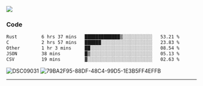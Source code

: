 

![](https://visitor-badge.glitch.me/badge?page_id=jakenherman.jakenherman)

### Code
<!--START_SECTION:waka-->

```txt
Rust         6 hrs 37 mins   █████████████▒░░░░░░░░░░░   53.21 %
C            2 hrs 57 mins   ██████░░░░░░░░░░░░░░░░░░░   23.83 %
Other        1 hr 3 mins     ██░░░░░░░░░░░░░░░░░░░░░░░   08.54 %
JSON         38 mins         █▒░░░░░░░░░░░░░░░░░░░░░░░   05.13 %
CSV          19 mins         ▓░░░░░░░░░░░░░░░░░░░░░░░░   02.63 %
```

<!--END_SECTION:waka-->



![DSC09031](https://github.com/JakenHerman/JakenHerman/assets/4694843/d0a4f563-5528-4464-9538-0dd479edc7cf)
![79BA2F95-88DF-48C4-99D5-1E3B5FF4EFFB](https://github.com/JakenHerman/JakenHerman/assets/4694843/4bbb0b71-b719-4978-b0c7-b4721bb680bc)


---
